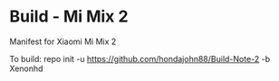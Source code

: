 # Build - Mi Mix 2
Manifest for Xiaomi Mi Mix 2

To build: repo init -u https://github.com/hondajohn88/Build-Note-2 -b Xenonhd
